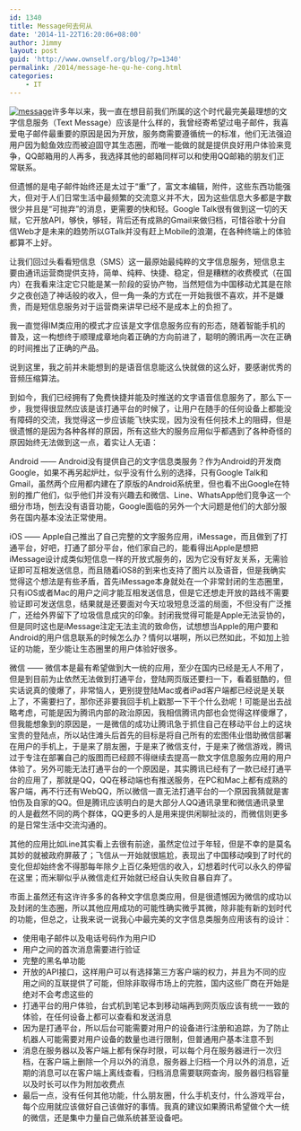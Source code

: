 ```yaml
---
id: 1340
title: Message何去何从
date: '2014-11-22T16:20:06+08:00'
author: Jimmy
layout: post
guid: 'http://www.ownself.org/blog/?p=1340'
permalink: /2014/message-he-qu-he-cong.html
categories:
    - IT
---
```


[![message](http://www.ownself.org/blog/wp-content/uploads/2014/11/message-150x150.png)](http://www.ownself.org/blog/wp-content/uploads/2014/11/message.png)许多年以来，我一直在想目前我们所属的这个时代最完美最理想的文字信息服务（Text Message）应该是什么样的，我曾经寄希望过电子邮件，我喜爱电子邮件最重要的原因是因为开放，服务商需要遵循统一的标准，他们无法强迫用户因为鲶鱼效应而被迫固守其生态圈，而唯一能做的就是提供良好用户体验来竞争，QQ邮箱用的人再多，我选择其他的邮箱同样可以和使用QQ邮箱的朋友们正常联系。

但遗憾的是电子邮件始终还是太过于“重”了，富文本编辑，附件，这些东西功能强大，但对于人们日常生活中最频繁的交流意义并不大，因为这些信息大多都是字数很少并且是“可抛弃”的消息，更需要的快和轻。Google Talk很有做到这一切的天赋，它开放API，够快，够轻，背后还有成熟的Gmail来做归档，可惜谷歌十分自信Web才是未来的趋势所以GTalk并没有赶上Mobile的浪潮，在各种终端上的体验都算不上好。

让我们回过头看看短信息（SMS）这一最原始最纯粹的文字信息服务，短信息主要由通讯运营商提供支持，简单、纯粹、快捷、稳定，但是糟糕的收费模式（在国内）在我看来注定它只能是某一阶段的妥协产物，当然短信为中国移动尤其是在除夕之夜创造了神话般的收入，但一角一条的方式在一开始我很不喜欢，并不是嫌贵，而是短信息服务对于运营商来讲早已经不是成本上的负担了。

我一直觉得IM类应用的模式才应该是文字信息服务应有的形态，随着智能手机的普及，这一构想终于顺理成章地向着正确的方向前进了，聪明的腾讯再一次在正确的时间推出了正确的产品。

说到这里，我之前并未能想到的是语音信息能这么快就做的这么好，要感谢优秀的音频压缩算法。

到如今，我们已经拥有了免费快捷并能及时推送的文字语音信息服务了，那么下一步，我觉得很显然应该是该打通平台的时候了，让用户在随手的任何设备上都能没有障碍的交流，我觉得这一步应该能飞快实现，因为没有任何技术上的阻碍，但是很遗憾的是因为各种各样的原因，所有这些大的服务应用似乎都遇到了各种奇怪的原因始终无法做到这一点，着实让人无语：

Android —— Android没有提供自己的文字信息类服务？作为Android的开发商Google，如果不再另起炉灶，似乎没有什么别的选择，只有Google Talk和Gmail，虽然两个应用都内建在了原版的Android系统里，但也看不出Google在特别的推广他们，似乎他们并没有兴趣去和微信、Line、WhatsApp他们竞争这一个细分市场，刨去没有语音功能，Google面临的另外一个大问题是他们的大部分服务在国内基本没法正常使用。

iOS —— Apple自己推出了自己完整的文字服务应用，iMessage，而且做到了打通平台，好吧，打通了部分平台，他们家自己的，能看得出Apple是想把iMessage设计成类似短信息一样的开放式服务的，因为它没有好友关系，无需验证即可互相发送信息，而且随着iOS8的到来也支持了图片以及语音，但是我确实觉得这个想法是有些矛盾，首先iMessage本身就处在一个非常封闭的生态圈里，只有iOS或者Mac的用户之间才能互相发送信息，但是它还想走开放的路线不需要验证即可发送信息，结果就是还要面对今天垃圾短息泛滥的局面，不但没有广泛推广，还给外界留下了垃圾信息成灾的印象。封闭我觉得可能是Apple无法妥协的，但是同时这也是iMessage注定无法主流的致命伤，试想想当Apple的用户要和Android的用户信息联系的时候怎么办？情何以堪啊，所以已然如此，不如加上验证的功能，至少能让生态圈里的用户体验好很多。

微信 —— 微信本是最有希望做到大一统的应用，至少在国内已经是无人不用了，但是到目前为止依然无法做到打通平台，登陆网页版还要扫一下，看着挺酷的，但实话说真的傻爆了，非常恼人，更别提登陆Mac或者iPad客户端都已经说是关联上了，不需要扫了，那你还非要我回手机上戳那一下干个什么劲呢！可能是出去战略考虑，可能是因为腾讯内部的政治原因，我相信腾讯内部也会觉得这样傻爆了，但我能想象到的原因是，一是微信的成功让腾讯急于抓住自己在移动平台上的这块宝贵的登陆点，所以站住滩头后首先的目标是将自己所有的宏图伟业借助微信部署在用户的手机上，于是来了朋友圈，于是来了微信支付，于是来了微信游戏，腾讯过于专注在部署自己的版图而已经顾不得继续去提高一款文字信息服务应用的用户体验了。另外可能无法打通平台的一个原因是，其实腾讯已经有了一款已经打通平台的应用了，那就是QQ，QQ在移动端也有推送服务，在PC和Mac上都有成熟的客户端，再不行还有WebQQ，所以微信一直无法打通平台的一个原因我猜就是害怕伤及自家的QQ。但是腾讯应该明白的是大部分人QQ通讯录里和微信通讯录里的人是截然不同的两个群体，QQ更多的人是用来提供闲聊扯淡的，而微信则更多的是日常生活中交流沟通的。

其他的应用比如Line其实看上去很有前途，虽然定位过于年轻，但是不幸的是莫名其妙的就被政府屏蔽了；飞信从一开始就很尴尬，表现出了中国移动嗅到了时代的变化但却始终舍不得那每年除夕上百亿条短信的收入，幻想着时代可以永久的停留在这里；而米聊似乎从微信走红开始就已经自认失败自暴自弃了。

市面上虽然还有这许许多多的各种文字信息类应用，但是很遗憾因为微信的成功以及封闭的生态圈，所以其他应用成功的可能性确实微乎其微，除非能有新的划时代的功能，但总之，让我来说一说我心中最完美的文字信息类服务应用该有的设计：

- 使用电子邮件以及电话号码作为用户ID
- 用户之间的首次消息需要进行验证
- 完整的黑名单功能
- 开放的API接口，这样用户可以有选择第三方客户端的权力，并且为不同的应用之间的互联提供了可能，但除非取得市场上的完胜，国内这些厂商在开始是绝对不会考虑这些的
- 打通平台的用户体验，台式机到笔记本到移动端再到网页版应该有统一一致的体验，在任何设备上都可以查看和发送消息
- 因为是打通平台，所以后台可能需要对用户的设备进行注册和追踪，为了防止机器人可能需要对用户设备的数量也进行限制，但普通用户基本注意不到
- 消息在服务器以及客户端上都有保存时限，可以每个月在服务器进行一次归档，在客户端上删除一个月以外的消息，服务器上归档一个月以外的消息，近期的消息可以在客户端上离线查看，归档消息需要联网查询，服务器归档容量以及时长可以作为附加收费点
- 最后一点，没有任何其他功能，什么朋友圈，什么手机支付，什么游戏平台，每个应用就应该做好自己该做好的事情。我真的建议如果腾讯希望做个大一统的微信，还是集中力量自己做系统甚至设备吧。